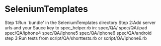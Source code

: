 SeleniumTemplates
=================

Step 1:Run 'bundle' in the SeleniumTemplates directory
Step 2:Add server urls and your Sauce key to spec_helper.rb in: spec/QA/
                                                                spec/QA/ipad
                                                                spec/QA/iphone4
                                                                spec/QA/iphone5
                                                                spec/QA/iphone6
                                                                spec/QA/android
step 3:Run tests from script/QA/shorttests.rb or script/QA/iphone6.rb

